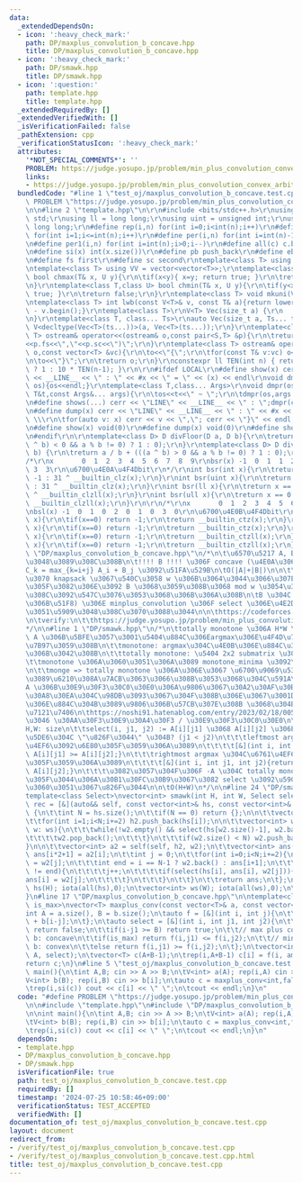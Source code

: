 ```yaml
---
data:
  _extendedDependsOn:
  - icon: ':heavy_check_mark:'
    path: DP/maxplus_convolution_b_concave.hpp
    title: DP/maxplus_convolution_b_concave.hpp
  - icon: ':heavy_check_mark:'
    path: DP/smawk.hpp
    title: DP/smawk.hpp
  - icon: ':question:'
    path: template.hpp
    title: template.hpp
  _extendedRequiredBy: []
  _extendedVerifiedWith: []
  _isVerificationFailed: false
  _pathExtension: cpp
  _verificationStatusIcon: ':heavy_check_mark:'
  attributes:
    '*NOT_SPECIAL_COMMENTS*': ''
    PROBLEM: https://judge.yosupo.jp/problem/min_plus_convolution_convex_arbitrary
    links:
    - https://judge.yosupo.jp/problem/min_plus_convolution_convex_arbitrary
  bundledCode: "#line 1 \"test_oj/maxplus_convolution_b_concave.test.cpp\"\n#define\
    \ PROBLEM \"https://judge.yosupo.jp/problem/min_plus_convolution_convex_arbitrary\"\
    \n\n#line 2 \"template.hpp\"\n\r\n#include <bits/stdc++.h>\r\nusing namespace\
    \ std;\r\nusing ll = long long;\r\nusing uint = unsigned int;\r\nusing ull = unsigned\
    \ long long;\r\n#define rep(i,n) for(int i=0;i<int(n);i++)\r\n#define rep1(i,n)\
    \ for(int i=1;i<=int(n);i++)\r\n#define per(i,n) for(int i=int(n)-1;i>=0;i--)\r\
    \n#define per1(i,n) for(int i=int(n);i>0;i--)\r\n#define all(c) c.begin(),c.end()\r\
    \n#define si(x) int(x.size())\r\n#define pb push_back\r\n#define eb emplace_back\r\
    \n#define fs first\r\n#define sc second\r\ntemplate<class T> using V = vector<T>;\r\
    \ntemplate<class T> using VV = vector<vector<T>>;\r\ntemplate<class T,class U>\
    \ bool chmax(T& x, U y){\r\n\tif(x<y){ x=y; return true; }\r\n\treturn false;\r\
    \n}\r\ntemplate<class T,class U> bool chmin(T& x, U y){\r\n\tif(y<x){ x=y; return\
    \ true; }\r\n\treturn false;\r\n}\r\ntemplate<class T> void mkuni(V<T>& v){sort(all(v));v.erase(unique(all(v)),v.end());}\r\
    \ntemplate<class T> int lwb(const V<T>& v, const T& a){return lower_bound(all(v),a)\
    \ - v.begin();}\r\ntemplate<class T>\r\nV<T> Vec(size_t a) {\r\n    return V<T>(a);\r\
    \n}\r\ntemplate<class T, class... Ts>\r\nauto Vec(size_t a, Ts... ts) {\r\n  return\
    \ V<decltype(Vec<T>(ts...))>(a, Vec<T>(ts...));\r\n}\r\ntemplate<class S,class\
    \ T> ostream& operator<<(ostream& o,const pair<S,T> &p){\r\n\treturn o<<\"(\"\
    <<p.fs<<\",\"<<p.sc<<\")\";\r\n}\r\ntemplate<class T> ostream& operator<<(ostream&\
    \ o,const vector<T> &vc){\r\n\to<<\"{\";\r\n\tfor(const T& v:vc) o<<v<<\",\";\r\
    \n\to<<\"}\";\r\n\treturn o;\r\n}\r\nconstexpr ll TEN(int n) { return (n == 0)\
    \ ? 1 : 10 * TEN(n-1); }\r\n\r\n#ifdef LOCAL\r\n#define show(x) cerr << \"LINE\"\
    \ << __LINE__ << \" : \" << #x << \" = \" << (x) << endl\r\nvoid dmpr(ostream&\
    \ os){os<<endl;}\r\ntemplate<class T,class... Args>\r\nvoid dmpr(ostream&os,const\
    \ T&t,const Args&... args){\r\n\tos<<t<<\" ~ \";\r\n\tdmpr(os,args...);\r\n}\r\
    \n#define shows(...) cerr << \"LINE\" << __LINE__ << \" : \";dmpr(cerr,##__VA_ARGS__)\r\
    \n#define dump(x) cerr << \"LINE\" << __LINE__ << \" : \" << #x << \" = {\"; \
    \ \\\r\n\tfor(auto v: x) cerr << v << \",\"; cerr << \"}\" << endl;\r\n#else\r\
    \n#define show(x) void(0)\r\n#define dump(x) void(0)\r\n#define shows(...) void(0)\r\
    \n#endif\r\n\r\ntemplate<class D> D divFloor(D a, D b){\r\n\treturn a / b - (((a\
    \ ^ b) < 0 && a % b != 0) ? 1 : 0);\r\n}\r\ntemplate<class D> D divCeil(D a, D\
    \ b) {\r\n\treturn a / b + (((a ^ b) > 0 && a % b != 0) ? 1 : 0);\r\n}\r\n\r\n\
    /*\r\nx       0  1  2  3  4  5  6  7  8  9\r\nbsr(x) -1  0  1  1  2  2  2  2 \
    \ 3  3\r\n\u6700\u4E0A\u4F4Dbit\r\n*/\r\nint bsr(int x){\r\n\treturn x == 0 ?\
    \ -1 : 31 ^ __builtin_clz(x);\r\n}\r\nint bsr(uint x){\r\n\treturn x == 0 ? -1\
    \ : 31 ^ __builtin_clz(x);\r\n}\r\nint bsr(ll x){\r\n\treturn x == 0 ? -1 : 63\
    \ ^ __builtin_clzll(x);\r\n}\r\nint bsr(ull x){\r\n\treturn x == 0 ? -1 : 63 ^\
    \ __builtin_clzll(x);\r\n}\r\n\r\n/*\r\nx       0  1  2  3  4  5  6  7  8  9\r\
    \nbsl(x) -1  0  1  0  2  0  1  0  3  0\r\n\u6700\u4E0B\u4F4Dbit\r\n*/\r\nint bsl(int\
    \ x){\r\n\tif(x==0) return -1;\r\n\treturn __builtin_ctz(x);\r\n}\r\nint bsl(uint\
    \ x){\r\n\tif(x==0) return -1;\r\n\treturn __builtin_ctz(x);\r\n}\r\nint bsl(ll\
    \ x){\r\n\tif(x==0) return -1;\r\n\treturn __builtin_ctzll(x);\r\n}\r\nint bsl(ull\
    \ x){\r\n\tif(x==0) return -1;\r\n\treturn __builtin_ctzll(x);\r\n}\r\n#line 1\
    \ \"DP/maxplus_convolution_b_concave.hpp\"\n/*\n\t\u6570\u5217 A, B \u304C\u4E0E\
    \u3048\u3089\u308C\u308B\n\t!!!! B !!!! \u306F concave (\u4E0A\u306B\u51F8)\n\t\
    C_k = max_{k=i+j} A_i + B_j \u3092\u51FA\u529B\n\tO(|A|+|B|)\n\n\t\u4F8B\u3048\
    \u3070 knapsack \u3067\u540C\u3058 w \u306B\u3064\u3044\u3066\u307E\u3068\u3081\
    \u305F\u3082\u306E\u3092 B \u3068\u3059\u308B\u3068 mod w \u3054\u3068\u306B\u3053\
    \u308C\u3092\u547C\u3076\u3053\u3068\u306B\u306A\u308B\n\tB \u304C convex (\u4E0B\
    \u306B\u51F8) \u306E minplus_convolution \u306F select \u306E\u4E2D\u8EAB\u3060\
    \u3051\u5909\u3048\u308C\u3070\u3088\u3044\n\n\thttps://codeforces.com/blog/entry/98663\n\
    \n\tverify:\n\t\thttps://judge.yosupo.jp/problem/min_plus_convolution_convex_arbitrary\n\
    */\n\n#line 1 \"DP/smawk.hpp\"\n/*\n\ttotally monotone \u306A H*W \u884C\u5217\
    \ A \u306B\u5BFE\u3057\u3001\u5404\u884C\u306Eargmax\u306E\u4F4D\u7F6E\u3092\u8A08\
    \u7B97\u3059\u308B\n\t\tmonotone: argmax\u304C\u4E0B\u306E\u884C\u307B\u3069\u53F3\
    \u306B\u3042\u308B\n\t\ttotally monotone: \u5404 2x2 submatrix \u304C monotone\n\
    \t\tmonotone \u306A\u3060\u3051\u306A\u3089 monotone_minima \u3092\u4F7F\u3046\
    \n\t\tmonge => totally monotone \u306A\u306E\u3067 \u6700\u9069\u5316DP \u306A\
    \u3089\u6210\u308A\u7ACB\u3063\u3066\u308B\u3053\u3068\u304C\u591A\u3044?\n\n\t\
    A \u306B\u30E9\u30F3\u30C0\u30E0\u306A\u9806\u3067\u30A2\u30AF\u30BB\u30B9\u30AF\
    \u30A8\u30EA\u304C\u98DB\u3093\u3067\u304F\u308B\u306E\u3067\u3001DP\u3067\u4E0A\
    \u306E\u884C\u304B\u3089\u9806\u306B\u57CB\u307E\u308B \u3068\u304B\u3060\u3068\
    \u7121\u7406\n\thttps://noshi91.hatenablog.com/entry/2023/02/18/005856 \u3067\u3044\
    \u3046 \u30AA\u30F3\u30E9\u30A4\u30F3 / \u30E9\u30F3\u30C0\u30E0\n\n\tin:\n\t\t\
    H,W: size\n\t\tselect(i, j1, j2) := A[i][j1] \u3068 A[i][j2] \u306E\u3046\u3061\
    \u5DE6\u304C \"\u826F\u3044\" \u304B? (j1 < j2)\n\t\t\tleftmost argmax \u304C\u6761\
    \u4EF6\u3092\u6E80\u305F\u3059\u306A\u3089\n\t\t\t\t[&](int i, int j1, int j2){return\
    \ A[i][j1] >= A[i][j2];}\n\t\t\trightmost argmax \u304C\u6761\u4EF6\u3092\u6E80\
    \u305F\u3059\u306A\u3089\n\t\t\t\t[&](int i, int j1, int j2){return A[i][j1] >\
    \ A[i][j2];}\n\t\t\t\u3082\u3057\u304F\u306F -A \u304C totally monotone \u307F\
    \u305F\u3044\u306A\u30B1\u30FC\u30B9\u3067\u3082 select \u3092\u5909\u3048\u308B\
    \u3060\u3051\u3067\u826F\u3044\n\n\tO(H+W)\n*/\n\n#line 24 \"DP/smawk.hpp\"\n\
    template<class Select>\nvector<int> smawk(int H, int W, Select select){\n\tauto\
    \ rec = [&](auto&& self, const vector<int>& hs, const vector<int>& ws) -> vector<int>\
    \ {\n\t\tint N = hs.size();\n\t\tif(N == 0) return {};\n\n\t\tvector<int> h2;\n\
    \t\tfor(int i=1;i<N;i+=2) h2.push_back(hs[i]);\n\n\t\tvector<int> w2;\n\t\tfor(int\
    \ w: ws){\n\t\t\twhile(!w2.empty() && select(hs[w2.size()-1], w2.back(), w)){\n\
    \t\t\t\tw2.pop_back();\n\t\t\t}\n\t\t\tif(w2.size() < N) w2.push_back(w);\n\t\t\
    }\n\n\t\tvector<int> a2 = self(self, h2, w2);\n\t\tvector<int> ans(N);\n\t\trep(i,si(a2))\
    \ ans[i*2+1] = a2[i];\n\t\tint j = 0;\n\t\tfor(int i=0;i<N;i+=2){\n\t\t\tans[i]\
    \ = w2[j];\n\t\t\tint end = i == N-1 ? w2.back() : ans[i+1];\n\t\t\twhile(w2[j]\
    \ != end){\n\t\t\t\tj++;\n\t\t\t\tif(select(hs[i], ans[i], w2[j])){\n\t\t\t\t\t\
    ans[i] = w2[j];\n\t\t\t\t}\n\t\t\t}\n\t\t}\n\t\treturn ans;\n\t};\n\tvector<int>\
    \ hs(H); iota(all(hs),0);\n\tvector<int> ws(W); iota(all(ws),0);\n\treturn rec(rec,hs,ws);\n\
    }\n#line 17 \"DP/maxplus_convolution_b_concave.hpp\"\n\ntemplate<class T, bool\
    \ is_max>\nvector<T> maxplus_conv(const vector<T>& a, const vector<T>& b){\n\t\
    int A = a.size(), B = b.size();\n\tauto f = [&](int i, int j){\n\t\treturn a[j]\
    \ + b[i-j];\n\t};\n\tauto select = [&](int i, int j1, int j2){\n\t\tif(i < j2)\
    \ return false;\n\t\tif(i-j1 >= B) return true;\n\t\t// max plus convolution,\
    \ b: concave\n\t\tif(is_max) return f(i,j1) <= f(i,j2);\n\t\t// min plus convolution,\
    \ b: convex\n\t\telse return f(i,j1) >= f(i,j2);\n\t};\n\tvector<int> amax = smawk(A+B-1,\
    \ A, select);\n\tvector<T> c(A+B-1);\n\trep(i,A+B-1) c[i] = f(i, amax[i]);\n\t\
    return c;\n}\n#line 5 \"test_oj/maxplus_convolution_b_concave.test.cpp\"\n\nint\
    \ main(){\n\tint A,B; cin >> A >> B;\n\tV<int> a(A); rep(i,A) cin >> a[i];\n\t\
    V<int> b(B); rep(i,B) cin >> b[i];\n\tauto c = maxplus_conv<int,false>(b,a);\n\
    \trep(i,si(c)) cout << c[i] << \" \";\n\tcout << endl;\n}\n"
  code: "#define PROBLEM \"https://judge.yosupo.jp/problem/min_plus_convolution_convex_arbitrary\"\
    \n\n#include \"template.hpp\"\n#include \"DP/maxplus_convolution_b_concave.hpp\"\
    \n\nint main(){\n\tint A,B; cin >> A >> B;\n\tV<int> a(A); rep(i,A) cin >> a[i];\n\
    \tV<int> b(B); rep(i,B) cin >> b[i];\n\tauto c = maxplus_conv<int,false>(b,a);\n\
    \trep(i,si(c)) cout << c[i] << \" \";\n\tcout << endl;\n}\n"
  dependsOn:
  - template.hpp
  - DP/maxplus_convolution_b_concave.hpp
  - DP/smawk.hpp
  isVerificationFile: true
  path: test_oj/maxplus_convolution_b_concave.test.cpp
  requiredBy: []
  timestamp: '2024-07-25 10:58:46+09:00'
  verificationStatus: TEST_ACCEPTED
  verifiedWith: []
documentation_of: test_oj/maxplus_convolution_b_concave.test.cpp
layout: document
redirect_from:
- /verify/test_oj/maxplus_convolution_b_concave.test.cpp
- /verify/test_oj/maxplus_convolution_b_concave.test.cpp.html
title: test_oj/maxplus_convolution_b_concave.test.cpp
---
```

